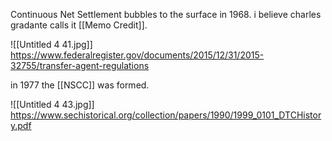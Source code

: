 Continuous Net Settlement bubbles to the surface in 1968.
i believe charles gradante calls it [[Memo Credit]].

![[Untitled 4 41.jpg]]
https://www.federalregister.gov/documents/2015/12/31/2015-32755/transfer-agent-regulations

in 1977 the [[NSCC]] was formed.

![[Untitled 4 43.jpg]]
https://www.sechistorical.org/collection/papers/1990/1999_0101_DTCHistory.pdf